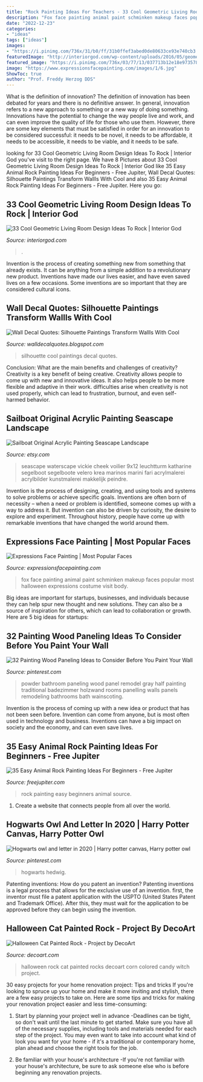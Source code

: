 ```yaml
---
title: "Rock Painting Ideas For Teachers - 33 Cool Geometric Living Room Design Ideas To Rock"
description: "Fox face painting animal paint schminken makeup faces popular most halloween expressions costume visit body"
date: "2022-12-23"
categories:
- "ideas"
tags: ["ideas"]
images:
- "https://i.pinimg.com/736x/31/b0/ff/31b0ffef3abed0de80633ce93e740cb3.jpg"
featuredImage: "http://interiorgod.com/wp-content/uploads/2016/05/geometric-wall-paint-designs.jpg"
featured_image: "https://i.pinimg.com/736x/03/77/13/037713b12e18e9735785a5bbb7ee1095.jpg"
image: "https://www.expressionsfacepainting.com/images/1/6.jpg"
ShowToc: true
author: "Prof. Freddy Herzog DDS"
---
```



What is the definition of innovation?
The definition of innovation has been debated for years and there is no definitive answer. In general, innovation refers to a new approach to something or a new way of doing something. Innovations have the potential to change the way people live and work, and can even improve the quality of life for those who use them. However, there are some key elements that must be satisfied in order for an innovation to be considered successful: it needs to be novel, it needs to be affordable, it needs to be accessible, it needs to be viable, and it needs to be safe.

	

		
looking for 33 Cool Geometric Living Room Design Ideas To Rock | Interior God you've visit to the right page. We have 8 Pictures about 33 Cool Geometric Living Room Design Ideas To Rock | Interior God like 35 Easy Animal Rock Painting Ideas For Beginners - Free Jupiter, Wall Decal Quotes: Silhouette Paintings Transform Wallls With Cool and also 35 Easy Animal Rock Painting Ideas For Beginners - Free Jupiter. Here you go:
		
    
## 33 Cool Geometric Living Room Design Ideas To Rock | Interior God

<img loading=lazy src="http://interiorgod.com/wp-content/uploads/2016/05/geometric-wall-paint-designs.jpg" onerror="this.onerror=null;this.src='https://tse3.mm.bing.net/th?id=OIP.IPU6GMKP3jai97cEltx72QHaNI&amp;pid=15.1';" alt="33 Cool Geometric Living Room Design Ideas To Rock | Interior God">

_Source: interiorgod.com_

>. 

	

Invention is the process of creating something new from something that already exists. It can be anything from a simple addition to a revolutionary new product. Inventions have made our lives easier, and have even saved lives on a few occasions. Some inventions are so important that they are considered cultural icons.

    
## Wall Decal Quotes: Silhouette Paintings Transform Wallls With Cool

<img loading=lazy src="https://4.bp.blogspot.com/-Mk17DmAIHgk/Um-j3LO3OtI/AAAAAAAAEEE/xYIrMM0k1ws/s1600/cool+silhouleete.jpg" onerror="this.onerror=null;this.src='https://tse4.mm.bing.net/th?id=OIP.zyrMch1udB5ZksMUpgNKngHaEk&amp;pid=15.1';" alt="Wall Decal Quotes: Silhouette Paintings Transform Wallls With Cool">

_Source: walldecalquotes.blogspot.com_

>silhouette cool paintings decal quotes. 

	

Conclusion: What are the main benefits and challenges of creativity?
Creativity is a key benefit of being creative. Creativity allows people to come up with new and innovative ideas. It also helps people to be more flexible and adaptive in their work. difficulties arise when creativity is not used properly, which can lead to frustration, burnout, and even self- harmed behavior.

    
## Sailboat Original Acrylic Painting Seascape Landscape

<img loading=lazy src="https://img0.etsystatic.com/005/0/6281939/il_570xN.375290072_r511.jpg" onerror="this.onerror=null;this.src='https://tse2.mm.bing.net/th?id=OIP.exr-_da_yYTOhno4Gy1PKgHaKX&amp;pid=15.1';" alt="Sailboat Original Acrylic Painting Seascape Landscape">

_Source: etsy.com_

>seascape waterscape vickie cheek voilier 9x12 leuchtturm katharine segelboot segelboote velero krea marinos marini fari acrylmalerei acrylbilder kunstmalerei makkelijk peindre. 

	

Invention is the process of designing, creating, and using tools and systems to solve problems or achieve specific goals. Inventions are often born of necessity – when a need or problem is identified, someone comes up with a way to address it. But invention can also be driven by curiosity, the desire to explore and experiment. Throughout history, people have come up with remarkable inventions that have changed the world around them.

    
## Expressions Face Painting | Most Popular Faces

<img loading=lazy src="https://www.expressionsfacepainting.com/images/1/6.jpg" onerror="this.onerror=null;this.src='https://tse4.mm.bing.net/th?id=OIP.Hd81iTOsaO0IF1K90hap6wHaKO&amp;pid=15.1';" alt="Expressions Face Painting | Most Popular Faces">

_Source: expressionsfacepainting.com_

>fox face painting animal paint schminken makeup faces popular most halloween expressions costume visit body. 

	

Big ideas are important for startups, businesses, and individuals because they can help spur new thought and new solutions. They can also be a source of inspiration for others, which can lead to collaboration or growth. Here are 5 big ideas for startups:

    
## 32 Painting Wood Paneling Ideas To Consider Before You Paint Your Wall

<img loading=lazy src="https://i.pinimg.com/736x/31/b0/ff/31b0ffef3abed0de80633ce93e740cb3.jpg" onerror="this.onerror=null;this.src='https://tse1.mm.bing.net/th?id=OIP.Wsgl3LzErfjMXq7DS-tlBgHaLH&amp;pid=15.1';" alt="32 Painting Wood Paneling Ideas to Consider Before You Paint Your Wall">

_Source: pinterest.com_

>powder bathroom paneling wood panel remodel gray half painting traditional badezimmer holzwand rooms panelling walls panels remodeling bathrooms bath wainscoting. 

	

Invention is the process of coming up with a new idea or product that has not been seen before. Invention can come from anyone, but is most often used in technology and business. Inventions can have a big impact on society and the economy, and can even save lives.

    
## 35 Easy Animal Rock Painting Ideas For Beginners - Free Jupiter

<img loading=lazy src="http://www.freejupiter.com/wp-content/uploads/2019/09/Easy-Animal-Rock-Painting-Ideas-For-Beginners-13.jpg" onerror="this.onerror=null;this.src='https://tse2.mm.bing.net/th?id=OIP.yRi3NkS7XnJ39a871hj7CgHaJ4&amp;pid=15.1';" alt="35 Easy Animal Rock Painting Ideas For Beginners - Free Jupiter">

_Source: freejupiter.com_

>rock painting easy beginners animal source. 

	

1. Create a website that connects people from all over the world.

    
## Hogwarts Owl And Letter In 2020 | Harry Potter Canvas, Harry Potter Owl

<img loading=lazy src="https://i.pinimg.com/736x/03/77/13/037713b12e18e9735785a5bbb7ee1095.jpg" onerror="this.onerror=null;this.src='https://tse3.mm.bing.net/th?id=OIP.xg5IvA_2vEVa8qWvXnB-4wHaKe&amp;pid=15.1';" alt="Hogwarts owl and letter in 2020 | Harry potter canvas, Harry potter owl">

_Source: pinterest.com_

>hogwarts hedwig. 

	

Patenting inventions: How do you patent an invention?
Patenting inventions is a legal process that allows for the exclusive use of an invention. first, the inventor must file a patent application with the USPTO (United States Patent and Trademark Office). After this, they must wait for the application to be approved before they can begin using the invention.

    
## Halloween Cat Painted Rock - Project By DecoArt

<img loading=lazy src="http://decoart.com/img/projects/projects/3775_halloween-cat-rock.jpg" onerror="this.onerror=null;this.src='https://tse1.mm.bing.net/th?id=OIP.1NzzOWXU23Bn9PhGvFmNuAHaHa&amp;pid=15.1';" alt="Halloween Cat Painted Rock - Project by DecoArt">

_Source: decoart.com_

>halloween rock cat painted rocks decoart corn colored candy witch project. 

	

30 easy projects for your home renovation project: Tips and tricks
If you're looking to spruce up your home and make it more inviting and stylish, there are a few easy projects to take on. Here are some tips and tricks for making your renovation project easier and less time-consuming:
1. Start by planning your project well in advance -Deadlines can be tight, so don't wait until the last minute to get started. Make sure you have all of the necessary supplies, including tools and materials needed for each step of the project. You may even want to take into account what kind of look you want for your home - if it's a traditional or contemporary home, plan ahead and choose the right tools for the job.

2. Be familiar with your house's architecture -If you're not familiar with your house's architecture, be sure to ask someone else who is before beginning any renovation projects.

